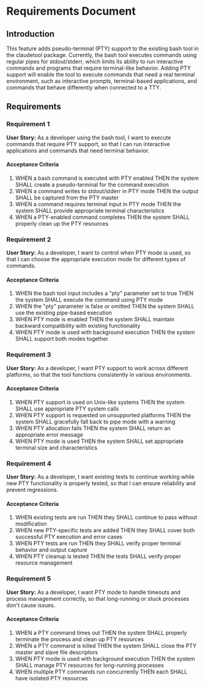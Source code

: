 # Requirements Document

## Introduction

This feature adds pseudo-terminal (PTY) support to the existing bash tool in the claudetool package. Currently, the bash tool executes commands using regular pipes for stdout/stderr, which limits its ability to run interactive commands and programs that require terminal-like behavior. Adding PTY support will enable the tool to execute commands that need a real terminal environment, such as interactive prompts, terminal-based applications, and commands that behave differently when connected to a TTY.

## Requirements

### Requirement 1

**User Story:** As a developer using the bash tool, I want to execute commands that require PTY support, so that I can run interactive applications and commands that need terminal behavior.

#### Acceptance Criteria

1. WHEN a bash command is executed with PTY enabled THEN the system SHALL create a pseudo-terminal for the command execution
2. WHEN a command writes to stdout/stderr in PTY mode THEN the output SHALL be captured from the PTY master
3. WHEN a command requires terminal input in PTY mode THEN the system SHALL provide appropriate terminal characteristics
4. WHEN a PTY-enabled command completes THEN the system SHALL properly clean up the PTY resources

### Requirement 2

**User Story:** As a developer, I want to control when PTY mode is used, so that I can choose the appropriate execution mode for different types of commands.

#### Acceptance Criteria

1. WHEN the bash tool input includes a "pty" parameter set to true THEN the system SHALL execute the command using PTY mode
2. WHEN the "pty" parameter is false or omitted THEN the system SHALL use the existing pipe-based execution
3. WHEN PTY mode is enabled THEN the system SHALL maintain backward compatibility with existing functionality
4. WHEN PTY mode is used with background execution THEN the system SHALL support both modes together

### Requirement 3

**User Story:** As a developer, I want PTY support to work across different platforms, so that the tool functions consistently in various environments.

#### Acceptance Criteria

1. WHEN PTY support is used on Unix-like systems THEN the system SHALL use appropriate PTY system calls
2. WHEN PTY support is requested on unsupported platforms THEN the system SHALL gracefully fall back to pipe mode with a warning
3. WHEN PTY allocation fails THEN the system SHALL return an appropriate error message
4. WHEN PTY mode is used THEN the system SHALL set appropriate terminal size and characteristics

### Requirement 4

**User Story:** As a developer, I want existing tests to continue working while new PTY functionality is properly tested, so that I can ensure reliability and prevent regressions.

#### Acceptance Criteria

1. WHEN existing tests are run THEN they SHALL continue to pass without modification
2. WHEN new PTY-specific tests are added THEN they SHALL cover both successful PTY execution and error cases
3. WHEN PTY tests are run THEN they SHALL verify proper terminal behavior and output capture
4. WHEN PTY cleanup is tested THEN the tests SHALL verify proper resource management

### Requirement 5

**User Story:** As a developer, I want PTY mode to handle timeouts and process management correctly, so that long-running or stuck processes don't cause issues.

#### Acceptance Criteria

1. WHEN a PTY command times out THEN the system SHALL properly terminate the process and clean up PTY resources
2. WHEN a PTY command is killed THEN the system SHALL close the PTY master and slave file descriptors
3. WHEN PTY mode is used with background execution THEN the system SHALL manage PTY resources for long-running processes
4. WHEN multiple PTY commands run concurrently THEN each SHALL have isolated PTY resources